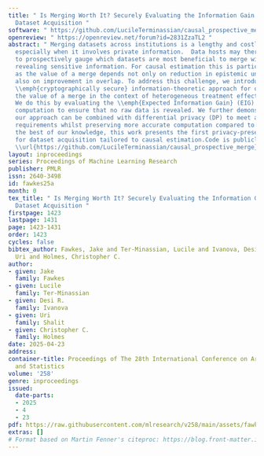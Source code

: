 ```yaml
---
title: " Is Merging Worth It? Securely Evaluating the Information Gain for Causal
  Dataset Acquisition "
software: " https://github.com/LucileTerminassian/causal_prospective_merge "
openreview: " https://openreview.net/forum?id=2831ZzaTL2 "
abstract: " Merging datasets across institutions is a lengthy and costly procedure,
  especially when it involves private information.  Data hosts may therefore want
  to prospectively gauge which datasets are most beneficial to merge with, without
  revealing sensitive information. For causal estimation this is particularly challenging
  as the value of a merge depends not only on reduction in epistemic uncertainty but
  also on improvement in overlap. To address this challenge, we introduce the first
  \\emph{cryptographically secure} information-theoretic approach for quantifying
  the value of a merge in the context of heterogeneous treatment effect estimation.
  We do this by evaluating the \\emph{Expected Information Gain} (EIG) using multi-party
  computation to ensure that no raw data is revealed. We further demonstrate that
  our approach can be combined with differential privacy (DP) to meet arbitrary privacy
  requirements whilst preserving more accurate computation compared to DP alone. To
  the best of our knowledge, this work presents the first privacy-preserving method
  for dataset acquisition tailored to causal estimation.Code is publicly available:
  \\url{https://github.com/LucileTerminassian/causal_prospective_merge}. "
layout: inproceedings
series: Proceedings of Machine Learning Research
publisher: PMLR
issn: 2640-3498
id: fawkes25a
month: 0
tex_title: " Is Merging Worth It? Securely Evaluating the Information Gain for Causal
  Dataset Acquisition "
firstpage: 1423
lastpage: 1431
page: 1423-1431
order: 1423
cycles: false
bibtex_author: Fawkes, Jake and Ter-Minassian, Lucile and Ivanova, Desi R. and Shalit,
  Uri and Holmes, Christopher C.
author:
- given: Jake
  family: Fawkes
- given: Lucile
  family: Ter-Minassian
- given: Desi R.
  family: Ivanova
- given: Uri
  family: Shalit
- given: Christopher C.
  family: Holmes
date: 2025-04-23
address:
container-title: Proceedings of The 28th International Conference on Artificial Intelligence
  and Statistics
volume: '258'
genre: inproceedings
issued:
  date-parts:
  - 2025
  - 4
  - 23
pdf: https://raw.githubusercontent.com/mlresearch/v258/main/assets/fawkes25a/fawkes25a.pdf
extras: []
# Format based on Martin Fenner's citeproc: https://blog.front-matter.io/posts/citeproc-yaml-for-bibliographies/
---
```

